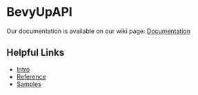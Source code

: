 BevyUpAPI
=========
Our documentation is available on our wiki page: [Documentation](http://github.com/BevyUp/BevyUpAPI/wiki)

Helpful Links
-------------

* [Intro](http://github.com/BevyUp/BevyUpAPI/wiki/Intro) 
* [Reference](http://github.com/BevyUp/BevyUpAPI/wiki/Reference)
* [Samples](http://github.com/BevyUp/BevyUpAPI/wiki/Samples)
